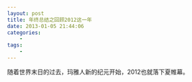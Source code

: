 ```yaml
--- 
layout: post
title: 年终总结之回顾2012这一年
date: 2013-01-05 21:44:06
categories:
    - 
tags:
    -
---
```


随着世界末日的过去，玛雅人新的纪元开始，2012也就落下夏帷幕。